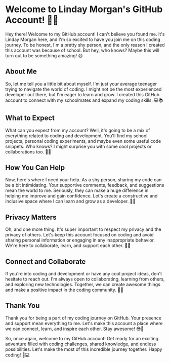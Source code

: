 # Welcome to Linday Morgan's GitHub Account! 🌟👋

Hey there! Welcome to my GitHub account! I can't believe you found me. It's Linday Morgan here, and I'm so excited to have you join me on this coding journey. To be honest, I'm a pretty shy person, and the only reason I created this account was because of school. But hey, who knows? Maybe this will turn out to be something amazing! 😄

## About Me
So, let me tell you a little bit about myself. I'm just your average teenager trying to navigate the world of coding. I might not be the most experienced developer out there, but I'm eager to learn and grow. I created this GitHub account to connect with my schoolmates and expand my coding skills. 💻📚

## What to Expect
What can you expect from my account? Well, it's going to be a mix of everything related to coding and development. You'll find my school projects, personal coding experiments, and maybe even some useful code snippets. Who knows? I might surprise you with some cool projects or collaborations too. 🚀🌈

## How You Can Help
Now, here's where I need your help. As a shy person, sharing my code can be a bit intimidating. Your supportive comments, feedback, and suggestions mean the world to me. Seriously, they can make a huge difference in helping me improve and gain confidence. Let's create a constructive and inclusive space where I can learn and grow as a developer. 🙌💡

## Privacy Matters
Oh, and one more thing. It's super important to respect my privacy and the privacy of others. Let's keep this account focused on coding and avoid sharing personal information or engaging in any inappropriate behavior. We're here to collaborate, learn, and support each other. 🤝❌

## Connect and Collaborate
If you're into coding and development or have any cool project ideas, don't hesitate to reach out. I'm always open to collaborating, learning from others, and exploring new technologies. Together, we can create awesome things and make a positive impact in the coding community. 🤗🌟

## Thank You
Thank you for being a part of my coding journey on GitHub. Your presence and support mean everything to me. Let's make this account a place where we can connect, learn, and inspire each other. Stay awesome! 😎🌈

So, once again, welcome to my GitHub account! Get ready for an exciting adventure filled with coding challenges, shared knowledge, and endless possibilities. Let's make the most of this incredible journey together. Happy coding! 🚀💻
